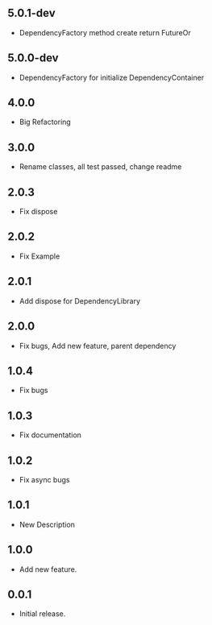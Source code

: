 ## 5.0.1-dev

* DependencyFactory method create return FutureOr

## 5.0.0-dev

* DependencyFactory for initialize DependencyContainer

## 4.0.0

* Big Refactoring

## 3.0.0

* Rename classes, all test passed, change readme

## 2.0.3

* Fix dispose

## 2.0.2

* Fix Example


## 2.0.1

* Add dispose for DependencyLibrary

## 2.0.0

* Fix bugs, Add new feature, parent dependency

## 1.0.4

* Fix bugs

## 1.0.3

* Fix documentation

## 1.0.2

* Fix async bugs

## 1.0.1

* New Description

## 1.0.0

* Add new feature.


## 0.0.1

* Initial release.


